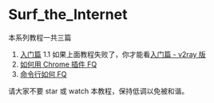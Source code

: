 # Surf_the_Internet

本系列教程一共三篇

1. [入门篇](https://github.com/sun-shadow/Surf_the_Internet/blob/master/%E5%85%A5%E9%97%A8%E7%AF%87.md)
    1.1 如果上面教程失败了，你才能看[入门篇 - v2ray 版](https://github.com/sun-shadow/Surf_the_Internet/blob/master/%E5%85%A5%E9%97%A8%E7%AF%87%20-%20v2ray%20%E7%89%88%E6%9C%AC.md)
2. [如何用 Chrome 插件 FQ](https://github.com/sun-shadow/Surf_the_Internet/blob/master/%E6%8F%92%E4%BB%B6%E7%AF%87.md)
3. [命令行如何 FQ](https://github.com/sun-shadow/Surf_the_Internet/blob/master/%E5%91%BD%E4%BB%A4%E8%A1%8C%E7%AF%87.md)

请大家不要 star 或 watch 本教程，保持低调以免被和谐。
